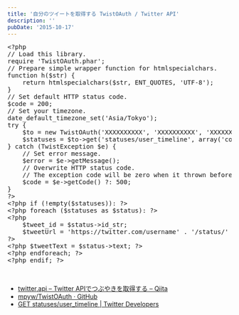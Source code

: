```yaml
---
title: '自分のツイートを取得する TwistOAuth / Twitter API'
description: ''
pubDate: '2015-10-17'
---
```


<pre class="brush: php; title: ; notranslate" title="">&lt;?php
// Load this library.
require 'TwistOAuth.phar';
// Prepare simple wrapper function for htmlspecialchars.
function h($str) {
	return htmlspecialchars($str, ENT_QUOTES, 'UTF-8');
}
// Set default HTTP status code.
$code = 200;
// Set your timezone.
date_default_timezone_set('Asia/Tokyo');
try {
	$to = new TwistOAuth('XXXXXXXXXX', 'XXXXXXXXXX', 'XXXXXXXXXX', 'XXXXXXXXXX');
	$statuses = $to-&gt;get('statuses/user_timeline', array('count' =&gt; 1));
} catch (TwistException $e) {
	// Set error message.
	$error = $e-&gt;getMessage();
	// Overwrite HTTP status code.
	// The exception code will be zero when it thrown before accessing Twitter, we need to change it into 500.
	$code = $e-&gt;getCode() ?: 500;
}
?&gt;
&lt;?php if (!empty($statuses)): ?&gt;
&lt;?php foreach ($statuses as $status): ?&gt;
&lt;?php
	$tweet_id = $status-&gt;id_str;
	$tweetUrl = 'https://twitter.com/username' . '/status/' . $tweet_id;
?&gt;
&lt;?php $tweetText = $status-&gt;text; ?&gt;
&lt;?php endforeach; ?&gt;
&lt;?php endif; ?&gt;
</pre>
<p>&nbsp;</p>
<ul>
<li><a href="http://qiita.com/yokoh9/items/760e432ebd39040d5a0f">twitter,api – Twitter APIでつぶやきを取得する – Qiita</a></li>
<li><a href="https://github.com/mpyw/TwistOAuth/">mpyw/TwistOAuth · GitHub</a></li>
<li><a href="https://dev.twitter.com/rest/reference/get/statuses/user_timeline">GET statuses/user_timeline | Twitter Developers</a></li>
</ul>
